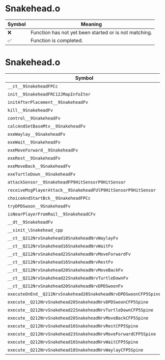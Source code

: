# Snakehead.o
| Symbol | Meaning 
| ------------- | ------------- 
| :x: | Function has not yet been started or is not matching. 
| :white_check_mark: | Function is completed. 


# Snakehead.o
| Symbol | Decompiled? |
| ------------- | ------------- |
| `__ct__9SnakeheadFPCc` | :x: |
| `init__9SnakeheadFRC12JMapInfoIter` | :x: |
| `initAfterPlacement__9SnakeheadFv` | :x: |
| `kill__9SnakeheadFv` | :x: |
| `control__9SnakeheadFv` | :x: |
| `calcAndSetBaseMtx__9SnakeheadFv` | :x: |
| `exeWaylay__9SnakeheadFv` | :x: |
| `exeWait__9SnakeheadFv` | :x: |
| `exeMoveForward__9SnakeheadFv` | :x: |
| `exeRest__9SnakeheadFv` | :x: |
| `exeMoveBack__9SnakeheadFv` | :x: |
| `exeTurtleDown__9SnakeheadFv` | :x: |
| `attackSensor__9SnakeheadFP9HitSensorP9HitSensor` | :x: |
| `receiveMsgPlayerAttack__9SnakeheadFUlP9HitSensorP9HitSensor` | :x: |
| `choiceAndStartBck__9SnakeheadFPCc` | :x: |
| `tryDPDSwoon__9SnakeheadFv` | :x: |
| `isNearPlayerFromRail__9SnakeheadCFv` | :x: |
| `__dt__9SnakeheadFv` | :x: |
| `__sinit_\Snakehead_cpp` | :x: |
| `__ct__Q212NrvSnakehead18SnakeheadNrvWaylayFv` | :x: |
| `__ct__Q212NrvSnakehead16SnakeheadNrvWaitFv` | :x: |
| `__ct__Q212NrvSnakehead23SnakeheadNrvMoveForwardFv` | :x: |
| `__ct__Q212NrvSnakehead16SnakeheadNrvRestFv` | :x: |
| `__ct__Q212NrvSnakehead20SnakeheadNrvMoveBackFv` | :x: |
| `__ct__Q212NrvSnakehead22SnakeheadNrvTurtleDownFv` | :x: |
| `__ct__Q212NrvSnakehead20SnakeheadNrvDPDSwoonFv` | :x: |
| `executeOnEnd__Q212NrvSnakehead20SnakeheadNrvDPDSwoonCFP5Spine` | :x: |
| `execute__Q212NrvSnakehead20SnakeheadNrvDPDSwoonCFP5Spine` | :x: |
| `execute__Q212NrvSnakehead22SnakeheadNrvTurtleDownCFP5Spine` | :x: |
| `execute__Q212NrvSnakehead20SnakeheadNrvMoveBackCFP5Spine` | :x: |
| `execute__Q212NrvSnakehead16SnakeheadNrvRestCFP5Spine` | :x: |
| `execute__Q212NrvSnakehead23SnakeheadNrvMoveForwardCFP5Spine` | :x: |
| `execute__Q212NrvSnakehead16SnakeheadNrvWaitCFP5Spine` | :x: |
| `execute__Q212NrvSnakehead18SnakeheadNrvWaylayCFP5Spine` | :x: |
